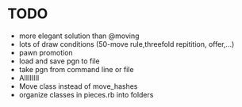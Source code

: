 TODO
====
* more elegant solution than @moving
* lots of draw conditions (50-move rule,threefold repitition, offer,...)
* pawn promotion
* load and save pgn to file
* take pgn from command line or file
* AIIIIIIII
* Move class instead of move_hashes
* organize classes in pieces.rb into folders
